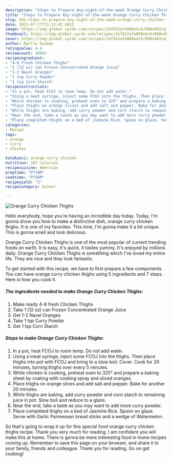 ```yaml
---
description: "Steps to Prepare Any-night-of-the-week Orange Curry Chicken Thighs"
title: "Steps to Prepare Any-night-of-the-week Orange Curry Chicken Thighs"
slug: 691-steps-to-prepare-any-night-of-the-week-orange-curry-chicken-thighs
date: 2021-07-17T11:12:07.601Z
image: https://img-global.cpcdn.com/recipes/2ef652afe080e4c6/680x482cq70/orange-curry-chicken-thighs-recipe-main-photo.jpg
thumbnail: https://img-global.cpcdn.com/recipes/2ef652afe080e4c6/680x482cq70/orange-curry-chicken-thighs-recipe-main-photo.jpg
cover: https://img-global.cpcdn.com/recipes/2ef652afe080e4c6/680x482cq70/orange-curry-chicken-thighs-recipe-main-photo.jpg
author: Myrtle Guzman
ratingvalue: 4.4
reviewcount: 16843
recipeingredient:
- "4-8 fresh Chicken Thighs"
- "1 (12 oz) can Frozen Concentrated Orange Juice"
- "1-2 Navel Oranges"
- "1 tsp Curry Powder"
- "1 tsp Corn Starch"
recipeinstructions:
- "In a pot, heat FCOJ to room temp. Do not add water."
- "Using a meat syringe, inject some FCOJ into the thighs. Then place thighs into pot with FCOJ and bring to a slow boil. Cover. Cook for 20 minutes, turning thighs over every 5 minutes."
- "While chicken is cooking, preheat oven to 325° and prepare a baking sheet by coating with cooking spray and sliced oranges."
- "Place thighs on orange slices and add salt and pepper. Bake for another 20 minutes."
- "While thighs are baking, add curry powder and corn starch to remaining juice in pot. Slow boil and reduce to a glaze."
- "Near the end, take a taste as you may want to add more curry powder."
- "Place completed thighs on a bed of Jasmine Rice. Spoon on glaze. Serve with Garlic Parmesean bread sticks and a wedge of Watermelon."
categories:
- Recipe
tags:
- orange
- curry
- chicken

katakunci: orange curry chicken 
nutrition: 287 calories
recipecuisine: American
preptime: "PT10M"
cooktime: "PT36M"
recipeyield: "3"
recipecategory: Dinner

---
```



![Orange Curry Chicken Thighs](https://img-global.cpcdn.com/recipes/2ef652afe080e4c6/680x482cq70/orange-curry-chicken-thighs-recipe-main-photo.jpg)

Hello everybody, hope you're having an incredible day today. Today, I'm gonna show you how to make a distinctive dish, orange curry chicken thighs. It is one of my favorites. This time, I'm gonna make it a bit unique. This is gonna smell and look delicious.

Orange Curry Chicken Thighs is one of the most popular of current trending foods on earth. It is easy, it's quick, it tastes yummy. It's enjoyed by millions daily. Orange Curry Chicken Thighs is something which I've loved my entire life. They are nice and they look fantastic.




To get started with this recipe, we have to first prepare a few components. You can have orange curry chicken thighs using 5 ingredients and 7 steps. Here is how you cook it.

<!--inarticleads1-->

##### The ingredients needed to make Orange Curry Chicken Thighs:

1. Make ready 4-8 fresh Chicken Thighs
1. Take 1 (12 oz) can Frozen Concentrated Orange Juice
1. Get 1-2 Navel Oranges
1. Take 1 tsp Curry Powder
1. Get 1 tsp Corn Starch




<!--inarticleads2-->

##### Steps to make Orange Curry Chicken Thighs:

1. In a pot, heat FCOJ to room temp. Do not add water.
1. Using a meat syringe, inject some FCOJ into the thighs. Then place thighs into pot with FCOJ and bring to a slow boil. Cover. Cook for 20 minutes, turning thighs over every 5 minutes.
1. While chicken is cooking, preheat oven to 325° and prepare a baking sheet by coating with cooking spray and sliced oranges.
1. Place thighs on orange slices and add salt and pepper. Bake for another 20 minutes.
1. While thighs are baking, add curry powder and corn starch to remaining juice in pot. Slow boil and reduce to a glaze.
1. Near the end, take a taste as you may want to add more curry powder.
1. Place completed thighs on a bed of Jasmine Rice. Spoon on glaze. Serve with Garlic Parmesean bread sticks and a wedge of Watermelon.




So that's going to wrap it up for this special food orange curry chicken thighs recipe. Thank you very much for reading. I am confident you will make this at home. There is gonna be more interesting food in home recipes coming up. Remember to save this page on your browser, and share it to your family, friends and colleague. Thank you for reading. Go on get cooking!
